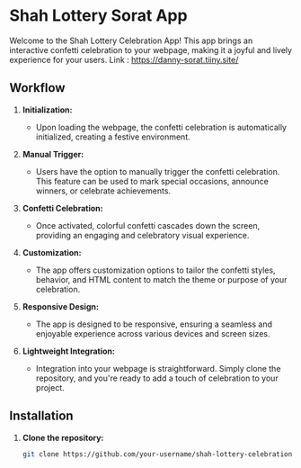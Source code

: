 # Shah Lottery Sorat App

Welcome to the Shah Lottery Celebration App! This app brings an interactive confetti celebration to your webpage, making it a joyful and lively experience for your users.
Link : https://danny-sorat.tiiny.site/

## Workflow

1. **Initialization:**
   - Upon loading the webpage, the confetti celebration is automatically initialized, creating a festive environment.

2. **Manual Trigger:**
   - Users have the option to manually trigger the confetti celebration. This feature can be used to mark special occasions, announce winners, or celebrate achievements.

3. **Confetti Celebration:**
   - Once activated, colorful confetti cascades down the screen, providing an engaging and celebratory visual experience.

4. **Customization:**
   - The app offers customization options to tailor the confetti styles, behavior, and HTML content to match the theme or purpose of your celebration.

5. **Responsive Design:**
   - The app is designed to be responsive, ensuring a seamless and enjoyable experience across various devices and screen sizes.

6. **Lightweight Integration:**
   - Integration into your webpage is straightforward. Simply clone the repository, and you're ready to add a touch of celebration to your project.

## Installation

1. **Clone the repository:**
   ```bash
   git clone https://github.com/your-username/shah-lottery-celebration-app.git
